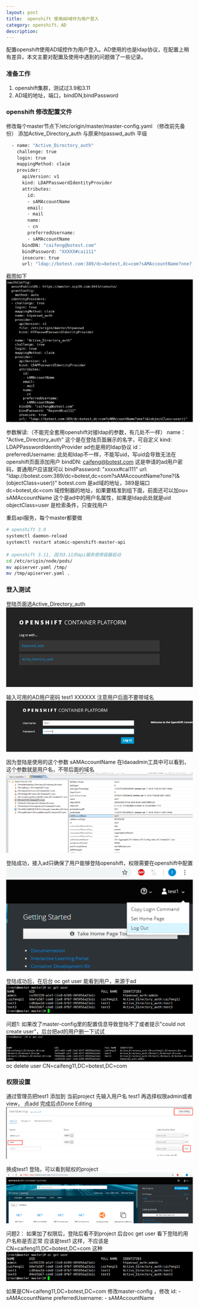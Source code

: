 ```yaml
---
layout: post
title:  openshift 使用AD域作为用户登入
category: openshift，AD
description: 
---
```


配置openshift使用AD域控作为用户登入。AD使用的也是ldap协议，在配置上稍有差异，本文主要对配置及使用中遇到的问题做了一些记录。

### 准备工作
1. openshift集群，测试过3.9和3.11
2. AD域的地址，端口，bindDN,bindPassword

### openshift 修改配置文件
修改每个master节点下/etc/origin/master/master-config.yaml
（修改前先备份）
添加Active_Directory_auth 与原来htpasswd_auth 平级
```bash
  - name: "Active_Directory_auth"
    challenge: true
    login: true
    mappingMethod: claim
    provider:
      apiVersion: v1
      kind: LDAPPasswordIdentityProvider
      attributes:
        id:
        - sAMAccountName
        email:
        - mail
        name:
        - cn
        preferredUsername:
        - sAMAccountName
      bindDN: "caifeng@botest.com"
      bindPassword: "XXXXX#cai111"
      insecure: true
      url: "ldap://botest.com:389/dc=botest,dc=com?sAMAccountName?one?(&(objectClass=user))"

```
截图如下
![openshift-AD.png](../image/openshift-AD.png)

参数解读:（不能完全套用openshift对接ldap的参数，有几处不一样）
name： "Active_Directory_auth"  这个是在登陆页面展示的名字，可自定义
kind: LDAPPasswordIdentityProvider   ad也是用的ldap协议
id： preferredUsername: 此处和ldap不一样，不能写uid，写uid会导致无法在openshift页面添加用户
bindDN: caifeng@botest.com 这是申请的ad用户密码，普通用户应该就可以
bindPassword: "xxxxx#cai111"
url: "ldap://botest.com:389/dc=botest,dc=com?sAMAccountName?one?(&(objectClass=user))"
botest.com 是ad域的地址，389是端口
dc=botest,dc=com 域控制器的地址，如果要精准到组下面，前面还可以加ou=
sAMAccountName 这个是ad中的用户名属性，如果是ldap此处就是uid
objectClass=user 是检索条件，只查找用户

重启api服务，每个master都要做
```bash
# openshift 3.9
systemctl daemon-reload
systemctl restart atomic-openshift-master-api

# openshift 3.11, 因为3.11的api服务使用容器启动
cd /etc/origin/node/pods/
mv apiserver.yaml /tmp/
mv /tmp/apiserver.yaml .
```

### 登入测试
登陆页面选Active_Directory_auth
![openshift-AD-login1.png](../image/openshift-AD-login1.png)

输入可用的AD用户密码
test1  XXXXXX  注意用户后面不要带域名
![openshift-AD-login2.png](../image/openshift-AD-login2.png)
 
因为登陆是使用的这个参数 sAMAccountName
在ldaoadmin工具中可以看到，这个参数就是用户名，不带后面的域名
![openshift-AD-login3.png](../image/openshift-AD-login3.png)
 

登陆成功，接入ad只确保了用户能够登陆openshift，权限需要在openshift中配置
![openshift-AD-login-ok.png](../image/openshift-AD-login-ok.png)
 
登陆成功后，在后台 oc get user 能看到用户，来源于ad
![openshift-AD-user1.png](../image/openshift-AD-user1.png)

问题1:
如果改了master-config里的配置信息导致登陆不了或者提示"could not create user"，后台把ad的用户删一下试试
![openshift-AD-user2.png](../image/openshift-AD-user2.png)
oc delete user CN=caifeng11,DC=botest,DC=com

### 权限设置
通过管理员把test1 添加到 当前project
先输入用户名 test1
再选择权限admin或者view， 点add 
完成后点Done Editing
![openshift-AD-user-access1.png](../image/openshift-AD-user-access1.png)

换成test1 登陆，可以看到赋权的project
![openshift-AD-user-access2.png](../image/openshift-AD-user-access2.png)

问题2：
如果加了权限后，登陆后看不到project
后台oc get user 看下登陆的用户名称是否正常
应该是test1 这样，不应该是CN=caifeng11,DC=botest,DC=com 这种
![openshift-AD-user1.png](../image/openshift-AD-user1.png)

如果是CN=caifeng11,DC=botest,DC=com
修改master-config ，修改
        id:
        - sAMAccountName
        preferredUsername:
        - sAMAccountName




